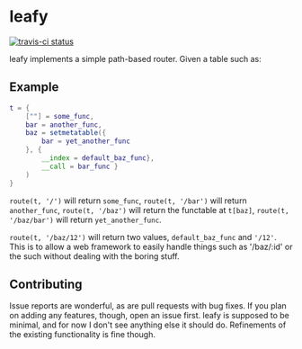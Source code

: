 leafy
=====

[![travis-ci status](https://secure.travis-ci.org/cmr/leafy.png)](http://travis-ci.org/#!/cmr/leafy/builds)

leafy implements a simple path-based router. Given a table such as:

Example
-------

```lua
t = {
	[""] = some_func,
	bar = another_func,
	baz = setmetatable({
		bar = yet_another_func
	}, {
		__index = default_baz_func},
		__call = bar_func }
	)
}
```

`route(t, '/')` will return `some_func`, `route(t, '/bar')` will return
`another_func`, `route(t, '/baz')` will return the functable at `t[baz]`,
`route(t, '/baz/bar')` will return `yet_another_func`.

`route(t, '/baz/12')` will return two values, `default_baz_func` and `'/12'`.
This is to allow a web framework to easily handle things such as '/baz/:id' or
the such without dealing with the boring stuff.

Contributing
------------

Issue reports are wonderful, as are pull requests with bug fixes. If you plan
on adding any features, though, open an issue first. leafy is supposed to be
minimal, and for now I don't see anything else it should do. Refinements of
the existing functionality is fine though.
